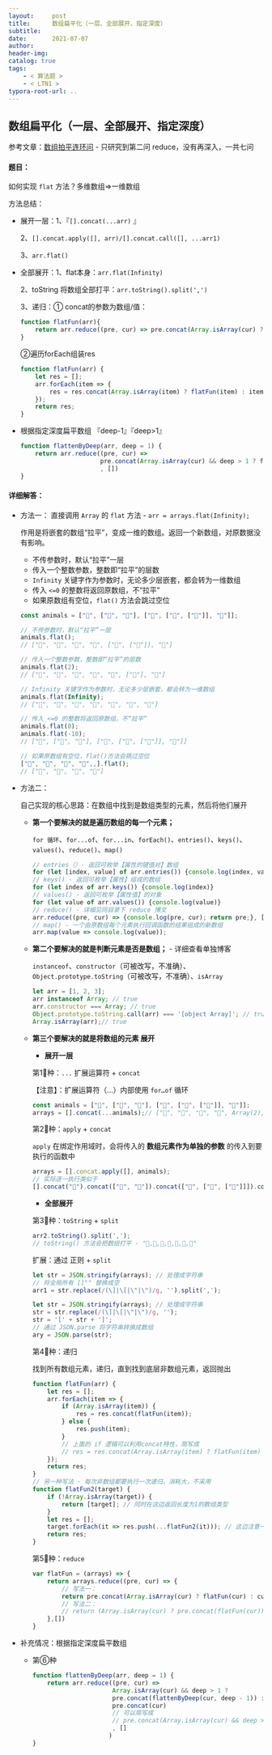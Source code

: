 ```yaml
---
layout:     post
title:      数组扁平化（一层、全部展开、指定深度）
subtitle:  
date:       2021-07-07
author:     
header-img: 
catalog: true
tags:
    - < 算法题 >
    - < LTN1 >
typora-root-url: ..
---
```


## 数组扁平化（一层、全部展开、指定深度）

参考文章：[数组拍平连环问](https://segmentfault.com/a/1190000021366004) - 只研究到第二问 reduce，没有再深入，一共七问

#### 题目：

如何实现 `flat` 方法？多维数组=>一维数组

方法总结：

- 展开一层：1、『`[].concat(...arr)` 』

    2、`[].concat.apply([], arr)/[].concat.call([], ...arr1)` 

    3、`arr.flat()`

- 全部展开：1、flat本身：`arr.flat(Infinity)`

    2、toString 将数组全部打平：`arr.toString().split(',')`

    3、递归：① concat的参数为数组/值：

    ```js
    function flatFun(arr){
        return arr.reduce((pre, cur) => pre.concat(Array.isArray(cur) ? flatFun(cur) : cur))
    }
    ```

    ②遍历forEach组装res

    ```js
    function flatFun(arr) {
        let res = [];
        arr.forEach(item => {
            res = res.concat(Array.isArray(item) ? flatFun(item) : item)
        });
        return res;
    }
    ```

- 根据指定深度扁平数组 『deep-1』『deep>1』

    ```js
    function flattenByDeep(arr, deep = 1) {
        return arr.reduce((pre, cur) =>
                          pre.concat(Array.isArray(cur) && deep > 1 ? flattenByDeep(cur, deep - 1) : cur)
                          , [])
    }
    ```

    





#### 详细解答：

- 方法一： 直接调用 `Array` 的 `flat` 方法 - `arr = arrays.flat(Infinity);`

    作用是将嵌套的数组“拉平”，变成一维的数组。返回一个新数组，对原数据没有影响。

    - 不传参数时，默认“拉平”一层
    - 传入一个整数参数，整数即“拉平”的层数
    - `Infinity` 关键字作为参数时，无论多少层嵌套，都会转为一维数组
    - 传入 `<=0` 的整数将返回原数组，不“拉平”
    - 如果原数组有空位，`flat()` 方法会跳过空位

    ```js
    const animals = ["🐷", ["🐶", "🐶"], ["🐶", ["🐑", ["🐲"]], "🐷"]];
    
    // 不传参数时，默认“拉平”一层
    animals.flat();
    // ["🐷", "🐶", "🐶", "🐶", ["🐑", ["🐲"]], "🐷"]
    
    // 传入一个整数参数，整数即“拉平”的层数
    animals.flat(2);
    // ["🐷", "🐶", "🐶", "🐶", "🐑", ["🐲"], "🐷"]
    
    // Infinity 关键字作为参数时，无论多少层嵌套，都会转为一维数组
    animals.flat(Infinity);
    // ["🐷", "🐶", "🐶", "🐶", "🐑", "🐲", "🐷"]
    
    // 传入 <=0 的整数将返回原数组，不“拉平”
    animals.flat(0);
    animals.flat(-10);
    // ["🐷", ["🐶", "🐶"], ["🐶", ["🐑", ["🐲"]], "🐷"]]
    
    // 如果原数组有空位，flat()方法会跳过空位
    ["🐷", "🐶", "🐂", "🐎",,].flat();
    // ["🐷", "🐶", "🐂", "🐎"]
    ```

- 方法二：

    自己实现的核心思路：在数组中找到是数组类型的元素，然后将他们展开

    - **第一个要解决的就是遍历数组的每一个元素；**

        `for 循环`、`for...of`、`for...in`、`forEach()`、`entries()`、`keys()`、`values()`、`reduce()`、`map()`

        ```js
        // entries（）- 返回可枚举【属性的键值对】数组
        for (let [index, value] of arr.entries()) {console.log(index, value)}
        // keys() - 返回可枚举【属性】组成的数组
        for (let index of arr.keys()) {console.log(index)}
        // values() - 返回可枚举【属性值】的对象
        for (let value of arr.values()) {console.log(value)}
        // reduce() - 详细见同目录下 reduce 博文
        arr.reduce((pre, cur) => {console.log(pre, cur); return pre;}, []);
        // map() - 一个由原数组每个元素执行回调函数的结果组成的新数组
        arr.map(value => console.log(value));
        ```

    - **第二个要解决的就是判断元素是否是数组；** - 详细查看单独博客

        `instanceof`、`constructor`（可被改写，不准确）、`Object.prototype.toString`（可被改写，不准确）、`isArray`

        ```js
        let arr = [1, 2, 3];
        arr instanceof Array; // true
        arr.constructor === Array; // true
        Object.prototype.toString.call(arr) === '[object Array]'; // true
        Array.isArray(arr);// true
        ```

    - **第三个要解决的就是将数组的元素 展开**

        - **展开一层**

        第1⃣️种：`...` 扩展运算符 + `concat`

        【注意】：扩展运算符（...）内部使用 `for…of` 循环

        ```javascript
        const animals = ["🐷", ["🐶", "🐶"], ["🐶", ["🐑", ["🐲"]], "🐷"]];
        arrays = [].concat(...animals);// ["🐷", "🐶", "🐶", "🐶", Array(2), "🐷"]
        ```

        第2⃣️种：`apply` + `concat`

        `apply` 在绑定作用域时，会将传入的 **数组元素作为单独的参数** 的传入到要执行的函数中

        ```js
        arrays = [].concat.apply([], animals);
        // 实际逐一执行类似于
        [].concat("🐷").concat(["🐶", "🐶"]).concat(["🐶", ["🐑", ["🐲"]]]).concat("🐷");
        ```

        -  **全部展开**

        第3⃣️种：`toString` + `split`

        ```js
        arr2.toString().split(',');
        // toString() 方法会把数组打平 - "🐷,🐶,🐶,🐶,🐑,🐲,🐷"
        ```

        扩展：通过 正则 + `split`

        ```js
        let str = JSON.stringify(arrays); // 处理成字符串
        // 将全局所有 []"" 替换成空
        arr1 = str.replace(/(\]|\[|\"|\")/g, '').split(',');
        ```

        ```js
        let str = JSON.stringify(arrays); // 处理成字符串
        str = str.replace(/(\]|\[|\"|\")/g, '');
        str = '[' + str + ']';
        // 通过 JSON.parse 将字符串转换成数组
        ary = JSON.parse(str);
        ```

        第4⃣️种：递归

        找到所有数组元素，递归，直到找到底层非数组元素，返回抛出

        ```js
        function flatFun(arr) {
            let res = [];
            arr.forEach(item => {
                if (Array.isArray(item)) {
                    res = res.concat(flatFun(item));
                } else {
                    res.push(item);
                }
                // 上面的 if 逻辑可以利用concat特性，简写成
                // res = res.concat(Array.isArray(item) ? flatFun(item) : item)
            });
            return res;
        }
        // 另一种写法 - 每次非数组都要执行一次递归，消耗大，不采用
        function flatFun2(target) {
            if (!Array.isArray(target)) {
                return [target]; // 同时在这边返回长度为1的数组类型
            }
            let res = [];
            target.forEach(it => res.push(...flatFun2(it))); // 这边注意一定要加 ... 因为返回的res都是数组
            return res;
        }
        ```
        
        第5⃣️种：`reduce`
        
        ```js
        var flatFun = (arrays) => {
            return arrays.reduce((pre, cur) => {
        		// 写法一：        
                return pre.concat(Array.isArray(cur) ? flatFun(cur) : cur);
                // 写法二：
                // return (Array.isArray(cur) ? pre.concat(flatFun(cur)) : pre.concat(cur));
            },[])
        }
        ```
        

- 补充情况：根据指定深度扁平数组

    - 第⑥种

        ```js
        function flattenByDeep(arr, deep = 1) {
            return arr.reduce((pre, cur) =>
                              Array.isArray(cur) && deep > 1 ?
                              pre.concat(flattenByDeep(cur, deep - 1)) :
                              pre.concat(cur)
                              // 可以简写成 
                              // pre.concat(Array.isArray(cur) && deep > 1 ? flattenByDeep(cur, deep - 1) : cur)
                              , []
                             )
        }
        ```

        
